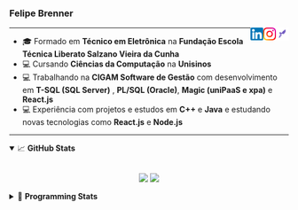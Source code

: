 <h3>Felipe Brenner</h3>

<a href="https://app.rocketseat.com.br/me/felipe-de-oliveira-brenner-conta-ignite" target="_blank" rel="nofollow"><img align="right" width="23rem" src="./assets/rocketseat.png" alt="Rocketseat: @felipe-de-oliveira-brenner-conta-ignite"/></a>
<a href="https://www.instagram.com/felipeobrenner/" target="_blank" rel="nofollow"><img align="right" width="23rem" src="./assets/instagram.png" alt="Instagram: @felipeobrenner"/></a>
<a href="https://www.linkedin.com/in/felipe-de-oliveira-brenner/" target="_blank" rel="nofollow"><img align="right" width="23rem" src="./assets/linkedin.png" alt="LinkedIn: @felipe-de-oliveira-brenner"/></a>

---

- 🎓 Formado em **Técnico em Eletrônica** na **Fundação Escola Técnica Liberato Salzano Vieira da Cunha**
- 💻 Cursando **Ciências da Computação** na **Unisinos**
- 💻 Trabalhando na **CIGAM Software de Gestão** com desenvolvimento em **T-SQL (SQL Server)** , **PL/SQL (Oracle)**, **Magic (uniPaaS e xpa)** e **React.js**
- 💻 Experiência com projetos e estudos em **C++** e **Java** e estudando novas tecnologias como **React.js** e **Node.js**

---

<details open>
  <summary>📈 <b>GitHub Stats</b></summary>
  <br>
  <p align="center">
  <img src="https://github-readme-stats.vercel.app/api?username=felipebrenner&show_icons=true&theme=dark"/>
  <img src="https://github-readme-stats.vercel.app/api/top-langs/?username=felipebrenner&layout=compact&theme=dark">
  </p>

</details>

<details>
  <summary>🤖 <b>Programming Stats</b></summary>
  <br/>

  <!--START_SECTION:waka-->
**🐱 My Github Data** 

> 🏆 496 Contributions in the Year 2021
 > 
> 📦 115.1 kB Used in Github's Storage 
 > 
> 🚫 Not Opted to Hire
 > 
> 📜 20 Public Repositories 
 > 
> 🔑 0 Private Repositories  
 > 
**I'm a Night 🦉** 

```text
🌞 Morning    39 commits     ██░░░░░░░░░░░░░░░░░░░░░░░   8.02% 
🌆 Daytime    125 commits    ██████░░░░░░░░░░░░░░░░░░░   25.72% 
🌃 Evening    299 commits    ███████████████░░░░░░░░░░   61.52% 
🌙 Night      23 commits     █░░░░░░░░░░░░░░░░░░░░░░░░   4.73%

```
📅 **I'm Most Productive on Sunday** 

```text
Monday       74 commits     ███░░░░░░░░░░░░░░░░░░░░░░   15.23% 
Tuesday      106 commits    █████░░░░░░░░░░░░░░░░░░░░   21.81% 
Wednesday    51 commits     ██░░░░░░░░░░░░░░░░░░░░░░░   10.49% 
Thursday     49 commits     ██░░░░░░░░░░░░░░░░░░░░░░░   10.08% 
Friday       27 commits     █░░░░░░░░░░░░░░░░░░░░░░░░   5.56% 
Saturday     61 commits     ███░░░░░░░░░░░░░░░░░░░░░░   12.55% 
Sunday       118 commits    ██████░░░░░░░░░░░░░░░░░░░   24.28%

```


📊 **This Week I Spent My Time On** 

```text
💬 Programming Languages: 
JavaScript               13 hrs 29 mins      ███████████░░░░░░░░░░░░░░   44.62% 
TypeScript               5 hrs 24 mins       ████░░░░░░░░░░░░░░░░░░░░░   17.86% 
JSX                      4 hrs 44 mins       ████░░░░░░░░░░░░░░░░░░░░░   15.69% 
JSON                     3 hrs 7 mins        ██░░░░░░░░░░░░░░░░░░░░░░░   10.36% 
Markdown                 2 hrs 24 mins       ██░░░░░░░░░░░░░░░░░░░░░░░   7.96%

🔥 Editors: 
VS Code                  30 hrs 14 mins      █████████████████████████   100.0%

🐱‍💻 Projects: 
www_CGFrontEnd           19 hrs 54 mins      ████████████████░░░░░░░░░   65.83% 
ignite-reactjs-ignews    4 hrs 25 mins       ███░░░░░░░░░░░░░░░░░░░░░░   14.65% 
ignite-reactjs-perfreact 2 hrs 52 mins       ██░░░░░░░░░░░░░░░░░░░░░░░   9.5% 
ignite-reactjs-desafios  1 hr 19 mins        █░░░░░░░░░░░░░░░░░░░░░░░░   4.36% 
www_CGFrontTemplate      1 hr                ░░░░░░░░░░░░░░░░░░░░░░░░░   3.36%

💻 Operating System: 
Linux                    18 hrs 48 mins      ███████████████░░░░░░░░░░   62.2% 
Windows                  11 hrs 25 mins      █████████░░░░░░░░░░░░░░░░   37.8%

```

**I Mostly Code in TypeScript** 

```text
TypeScript               8 repos             ██████████░░░░░░░░░░░░░░░   42.11% 
Java                     3 repos             ████░░░░░░░░░░░░░░░░░░░░░   15.79% 
CSS                      2 repos             ██░░░░░░░░░░░░░░░░░░░░░░░   10.53% 
Assembly                 1 repo              █░░░░░░░░░░░░░░░░░░░░░░░░   5.26% 
HTML                     1 repo              █░░░░░░░░░░░░░░░░░░░░░░░░   5.26%

```



 Last Updated on 15/08/2021
<!--END_SECTION:waka-->
</details>
